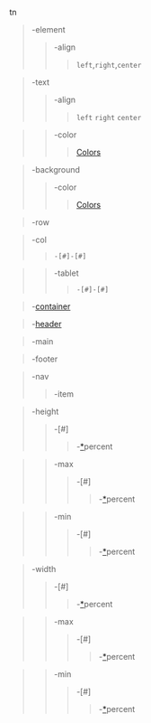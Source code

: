 tn
> -element
>> -align
>>> `left`,`right`,`center`



> -text
>> -align
>>> `left`
>>> `right`
>>> `center`

>> -color
>>> [Colors](https://github.com/tumblenet/tumblenet-css/wiki/Colors)



> -background
>> -color
>>> [Colors](https://github.com/tumblenet/tumblenet-css/wiki/Colors)


> -row

> -col
>> `-[#]-[#]`


>> -tablet
>>> `-[#]-[#]`



> -[container](https://github.com/tumblenet/tumblenet-css/wiki/Container)



> -[header](https://github.com/tumblenet/tumblenet-css/wiki/Header)



> -main



> -footer



> -nav
>> -item



> -height
>> -[#]
>>>-[*]percent


>> -max
>>> -[#]
>>>> -[*]percent


>> -min
>>> -[#]
>>>> -[*]percent



> -width
>> -[#]
>>>-[*]percent


>> -max
>>> -[#]
>>>> -[*]percent


>> -min
>>> -[#]
>>>> -[*]percent




[*]: https://github.com/tumblenet/tumblenet-css/wiki/wiki-key#asterisk

